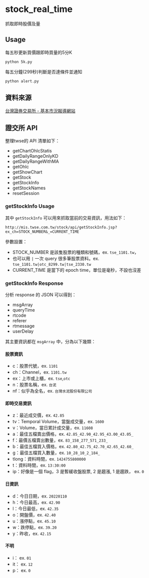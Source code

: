 # stock_real_time
抓取即時股價及量
## Usage
每五秒更新買價跟即時買量的5分K
```
python 5k.py
```
每五分鐘(299秒)判斷是否達條件並通知
```
python alert.py
```

## 資料來源

[台灣證券交易所 - 基本市況報導網站](https://mis.twse.com.tw/stock/index.jsp)

## 證交所 API

整理twse的 API 清單如下：

- getChartOhlcStatis
- getDailyRangeOnlyKD
- getDailyRangeWithMA
- getOhlc
- getShowChart
- getStock
- getStockInfo
- getStockNames
- resetSession

### getStockInfo Usage

其中 `getStockInfo` 可以用來抓取當前的交易資訊，用法如下：

```
http://mis.twse.com.tw/stock/api/getStockInfo.jsp?ex_ch=STOCK_NUMBER&_=CURRENT_TIME
```

參數設置：

- STOCK_NUMBER 是該隻股票的種類和號碼，ex. `tse_1101.tw`，
- 也可以用 `|` 一次 query 很多筆股票資料。ex. `tse_1101.tw|otc_8299.tw|tse_2330.tw`
- CURRENT_TIME 是當下的 epoch time，單位是毫秒，不設也沒差

### getStockInfo Response

分析 response 的 JSON 可以得到：

- msgArray
- queryTime
- rtcode
- referer
- rtmessage
- userDelay

其主要資訊都在 `msgArray` 中，分為以下幾類：

#### 股票資訊

- c：股票代號，ex. `1101`
- ch：Channel，ex. `1101.tw`
- ex：上市或上櫃，ex. `tse`,`otc`
- n：股票名稱，ex. `台泥`
- nf：似乎為全名，ex. `台灣水泥股份有限公司`

#### 即時交易資訊

- z：最近成交價，ex. `42.85`
- tv：Temporal Volume，當盤成交量，ex. `1600`
- v：Volume，當日累計成交量，ex. `11608`
- a：最佳五檔賣出價格，ex. `42.85_42.90_42.95_43.00_43.05_`
- f：最價五檔賣出數量，ex. `83_158_277_571_233_`
- b：最佳五檔買入價格，ex. `42.80_42.75_42.70_42.65_42.60_`
- g：最佳五檔買入數量，ex. `10_28_10_2_184_`
- tlong：資料時間，ex. `1424755800000`
- t：資料時間，ex. `13:30:00`
- ip：好像是一個 flag，3 是暫緩收盤股票, 2 是趨漲, 1 是趨跌， ex. `0`

#### 日資訊

- d：今日日期，ex. `20220110`
- h：今日最高，ex. `42.90`
- l：今日最低，ex. `42.35`
- o：開盤價，ex. `42.40`
- u：漲停點，ex. `45.10`
- w：跌停點，ex. `39.20`
- y：昨收，ex. `42.15`

#### 不明
- i： ex. `01`
- it： ex. `12`
- p： ex. `0`
